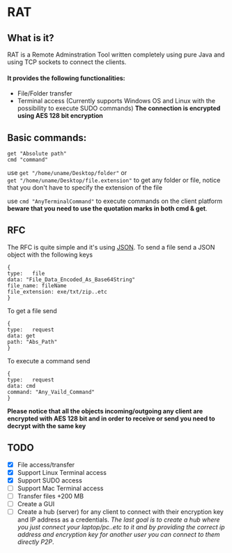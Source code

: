 # RAT
## What is it?
RAT is a Remote Adminstration Tool written completely using pure Java and using TCP sockets to connect the clients.
#### It provides the following functionalities:
- File/Folder transfer
- Terminal access (Currently supports Windows OS and Linux with the possibility to execute SUDO commands)
**The connection is encrypted using AES 128 bit encryption**
## Basic commands:
```
get "Absolute path"
cmd "command"
```
use `get "/home/uname/Desktop/folder"` or  
`get "/home/uname/Desktop/file.extension"` to get any folder or file, notice that you don't have to specify the extension of the file

use `cmd "AnyTerminalCommand"` to execute commands on the client platform
**beware that you need to use the quotation marks in both cmd & get**.
## RFC 
The RFC is quite simple and it's using [JSON](https://github.com/stleary/JSON-java).
To send a file send a JSON object with the following keys
```
{
type:   file
data: "File_Data_Encoded_As_Base64String"
file_name: fileName
file_extension: exe/txt/zip..etc
}
```
To get a file send

```
{
type:   request
data: get
path: "Abs_Path"
}
```
To execute a command send

```
{
type:   request
data: cmd
command: "Any_Vaild_Command"
}
```
**Please notice that all the objects incoming/outgoing any client are encrypted with AES 128 bit and in order to receive or send you need to decrypt with the same key**

## TODO
- [x] File access/transfer
- [x] Support Linux Terminal access
- [x] Support SUDO access
- [ ] Support Mac Terminal access
- [ ] Transfer files +200 MB
- [ ] Create a GUI
- [ ] Create a hub (server) for any client to connect with their encryption key and IP address as a credentials.
*The last goal is to create a hub where you just connect your laptop/pc..etc to it and by providing the correct ip address and encryption key for another user you can connect to them directly P2P*.
